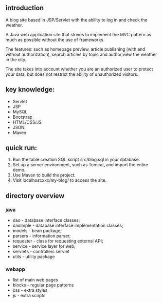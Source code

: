 ## introduction

A blog site based in JSP/Servlet with the ability to log in and check the weather.

A Java web application site that strives to implement the MVC pattern as much as possible without the use of frameworks.

The features: such as homepage preview, article publishing (with and without authorization), search articles by topic and author,view the weather in the city.

The site takes into account whether you are an authorized user to protect your data, but does not restrict the ability of unauthorized visitors.

## key knowledge:

* Servlet
* JSP
* MySQL
* Bootstrap
* HTML/CSS/JS
* JSON
* Maven

## quick run:

1. Run the table creation SQL script src/blog.sql in your database.
2. Set up a server environment, such as Tomcat, and import the entire demo.
3. Use Maven to build the project.
4. Visit localhost:xxx/my-blog/ to access the site.


## directory overview

### java
* dao - database interface classes;
* daoImple - database interface implementation classes;
* models - bean package;
* parsers - information parser;
* requester - class for requesting external API;
* service - service layer for web;
* servlets - controllers servlet
* utils - utility package

### webapp
* list of main web pages
* blocks - regular page patterns
* css - extra styles
* js - extra scripts


